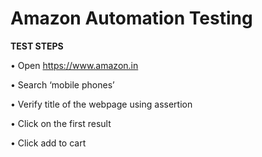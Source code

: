 # Amazon Automation Testing

**TEST STEPS**

•	Open https://www.amazon.in

•	Search ‘mobile phones’

•	Verify title of the webpage using assertion

•	Click on the first result

•	Click add to cart

